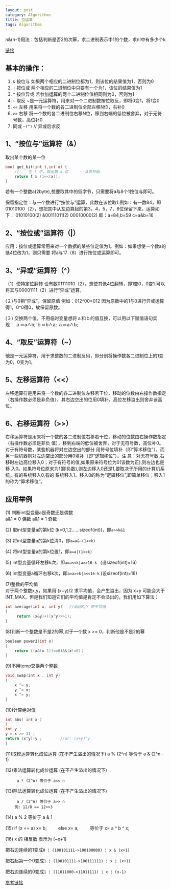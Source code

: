 ```yaml
---
layout: post
category: Algorithms
title: 位运算
tags: Algorithms
---
```


n&(n-1)用法：包括判断是否2的次幂，求二进制表示中1的个数，求n!中有多少个k

[链接](http://mafulong.top/%E7%AE%97%E6%B3%95%E7%9F%A5%E8%AF%86/2018/04/21/n&(n-1)%E7%9A%84%E7%94%A8%E6%B3%95.html)

## 基本的操作：

1. ```&``` 按位与 如果两个相应的二进制位都为1，则该位的结果值为1，否则为0
2. ```|``` 按位或 两个相应的二进制位中只要有一个为1，该位的结果值为1
3. ```^``` 按位异或 若参加运算的两个二进制位值相同则为0，否则为1
4. ```~``` 取反 ~是一元运算符，用来对一个二进制数按位取反，即将0变1，将1变0
5. ```<<``` 左移 用来将一个数的各二进制位全部左移N位，右补0
6. ```>>``` 右移 将一个数的各二进制位右移N位，移到右端的低位被舍弃，对于无符号数，高位补0
7. 同或   ```~(^)``` // 异或后求反

## 1、“按位与”运算符（&）

取出某个数的某一位

```c++
bool get_bit(int t,int x) {
    //    在 t 中，取出第 x 位     --从零开始
    return t & (1<<(x));
}
```

若有一个整数a(2byte),想要取其中的低字节，只需要将a与8个1按位与即可。


保留指定位：与一个数进行“按位与”运算，此数在该位取1.例如：有一数84，即01010100（2），想把其中从左边算起的第3，4，5，7，8位保留下来，运算如下：
 01010100(2)
&00111011(2)
 00010000(2)
即：a=84,b=59
c=a&b=16

## 2、“按位或”运算符（|）
应用：按位或运算常用来对一个数据的某些位定值为1。例如：如果想使一个数a的低4位改为1，则只需要
将a与17（8）进行按位或运算即可。

## 3、“异或”运算符（^）
（1）使特定位翻转
设有数01111010（2），想使其低4位翻转，即1变0，0变1.可以将其与00001111（2）进行“异或”运算，

(２)与0相“异或”，保留原值
例如：012^00=012  因为原数中的1与0进行异或运算得1，0^0得0，故保留原数。

(３) 交换两个值，不用临时变量想将ａ和ｂ的值互换，可以用以下赋值语句实现：
    ａ＝a∧b;
    ｂ＝b∧a;
    ａ＝a∧b;

## 4、“取反”运算符（~）
他是一元运算符，用于求整数的二进制反码，即分别将操作数各二进制位上的1变为0，0变为1。

## 5、左移运算符（<<）
左移运算符是用来将一个数的各二进制位左移若干位，移动的位数由右操作数指定（右操作数必须是非负值），其右边空出的位用0填补，高位左移溢出则舍弃该高位。

## 6、右移运算符（>>）
右移运算符是用来将一个数的各二进制位右移若干位，移动的位数由右操作数指定（右操作数必须是非负
值），移到右端的低位被舍弃，对于无符号数，高位补0。对于有符号数，某些机器将对左边空出的部分
用符号位填补（即“算术移位”），而另一些机器则对左边空出的部分用0填补（即“逻辑移位”）。注
意：对无符号数,右移时左边高位移入0；对于有符号的值,如果原来符号位为0(该数为正),则左边也是移
入0。如果符号位原来为1(即负数),则左边移入0还是1,要取决于所用的计算机系统。有的系统移入0,有的
系统移入1。移入0的称为“逻辑移位”,即简单移位；移入1的称为“算术移位”。 

## 应用举例
(1) 判断int型变量a是奇数还是偶数           
       a&1   = 0 偶数
       a&1 =   1 奇数

(2) 取int型变量a的第k位 (k=0,1,2……sizeof(int))，即```a>>k&1```

(3) 将int型变量a的第k位清0，即```a=a&~(1<<k)```

(4) 将int型变量a的第k位置1，即```a=a|(1<<k)```

(5) int型变量循环左移k次，即```a=a<<k|a>>16-k ```  (设sizeof(int)=16)

(6) int型变量a循环右移k次，即```a=a>>k|a<<16-k```   (设sizeof(int)=16)

(7)整数的平均值   
对于两个整数x,y，如果用 (x+y)/2 求平均值，会产生溢出，因为 x+y 可能会大于INT_MAX，但是我们知道它们的平均值是肯定不会溢出的，我们用如下算法：
```c++
int average(int x, int y)   //返回X,Y 的平均值
{   
     return (x&y)+((x^y)>>1);
}
```

(8)判断一个整数是不是2的幂,对于一个数 x >= 0，判断他是不是2的幂
```c++
boolean power2(int x)
{
    return ((x&(x-1))==0)&&(x!=0)；
}
```

(9)不用temp交换两个整数
```c++
void swap(int x , int y)
{
    x ^= y;
    y ^= x;
    x ^= y;
}
```

(10)计算绝对值
```c++
int abs( int x )
{
int y ;
y = x >> 31 ;
return (x^y)-y ;        //or: (x+y)^y
}
```

(11)取模运算转化成位运算 (在不产生溢出的情况下)
         a % (2^n) 等价于 a & (2^n - 1)

(12)乘法运算转化成位运算 (在不产生溢出的情况下)

         a * (2^n) 等价于 a<< n

(13)除法运算转化成位运算 (在不产生溢出的情况下)

         a / (2^n) 等价于 a>> n
        例: 12/8 == 12>>3

(14) a % 2 等价于 a & 1       

(15) if (x == a) x= b;
　　          else x= a;
　　      等价于 x= a ^ b ^ x;

(16) x 的 相反数 表示为 (~x+1)

把右边连续的1变成```0 ¦ (100101111->100100000) ¦ x & (x+1)```

把右起第一个0变成```1 ¦ (100101111->100111111) ¦ x ¦ (x+1)```

把右边连续的0变成```1 ¦ (11011000->11011111) ¦ x ¦ (x-1)```

[参考链接](https://blog.csdn.net/liangxingda/article/details/52209084)